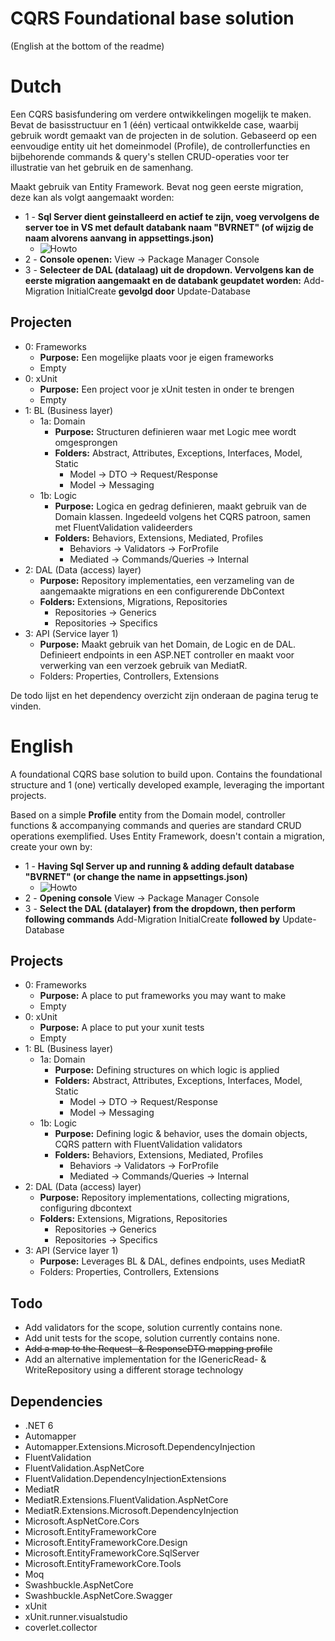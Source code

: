 # CQRS Foundational base solution

(English at the bottom of the readme)

# Dutch

Een CQRS basisfundering om verdere ontwikkelingen mogelijk te maken. Bevat de basisstructuur en 1 (één) verticaal ontwikkelde case, waarbij gebruik wordt gemaakt van de projecten in de solution. Gebaseerd op een eenvoudige entity uit het domeinmodel (Profile), de controllerfuncties en bijbehorende commands & query's stellen CRUD-operaties voor ter illustratie van het gebruik en de samenhang.

Maakt gebruik van Entity Framework. Bevat nog geen eerste migration, deze kan als volgt aangemaakt worden:
- 1 - **Sql Server dient geinstalleerd en actief te zijn, voeg vervolgens de server toe in VS met default databank naam "BVRNET" (of wijzig de naam alvorens aanvang in appsettings.json)**
  - ![Howto](https://i.imgur.com/XJ879eS.png)
- 2 - **Console openen:** View → Package Manager Console
- 3 - **Selecteer de DAL (datalaag) uit de dropdown. Vervolgens kan de eerste migration aangemaakt en de databank geupdatet worden:** Add-Migration InitialCreate **gevolgd door** Update-Database

## Projecten
- 0: Frameworks
  - **Purpose:** Een mogelijke plaats voor je eigen frameworks
  - Empty
- 0: xUnit
  - **Purpose:** Een project voor je xUnit testen in onder te brengen
  - Empty
- 1: BL (Business layer)
  - 1a: Domain
    - **Purpose:** Structuren definieren waar met Logic mee wordt omgesprongen
    - **Folders:** Abstract, Attributes, Exceptions, Interfaces, Model, Static
      - Model → DTO → Request/Response
      - Model → Messaging
  - 1b: Logic 
    - **Purpose:** Logica en gedrag definieren, maakt gebruik van de Domain klassen. Ingedeeld volgens het CQRS patroon, samen met FluentValidation valideerders
    - **Folders:** Behaviors, Extensions, Mediated, Profiles
      - Behaviors → Validators → ForProfile
      - Mediated → Commands/Queries → Internal  
- 2: DAL (Data (access) layer) 
  - **Purpose:** Repository implementaties, een verzameling van de aangemaakte migrations en een configurerende DbContext
  - **Folders:** Extensions, Migrations, Repositories
    - Repositories → Generics
    - Repositories → Specifics 
- 3: API (Service layer 1) 
  - **Purpose:** Maakt gebruik van het Domain, de Logic en de DAL. Definieert endpoints in een ASP.NET controller en maakt voor verwerking van een verzoek gebruik van MediatR.
  - Folders: Properties, Controllers, Extensions 

De todo lijst en het dependency overzicht zijn onderaan de pagina terug te vinden.



# English

A foundational CQRS base solution to build upon.
Contains the foundational structure and 1 (one) vertically developed example, leveraging the important projects.

Based on a simple **Profile** entity from the Domain model, controller functions & accompanying commands and queries are standard CRUD operations exemplified.
Uses Entity Framework, doesn't contain a migration, create your own by:
- 1 - **Having Sql Server up and running & adding default database "BVRNET" (or change the name in appsettings.json)**
  - ![Howto](https://i.imgur.com/XJ879eS.png)
- 2 - **Opening console** View → Package Manager Console
- 3 - **Select the DAL (datalayer) from the dropdown, then perform following commands** Add-Migration InitialCreate **followed by** Update-Database

## Projects
- 0: Frameworks
  - **Purpose:** A place to put frameworks you may want to make
  - Empty
- 0: xUnit
  - **Purpose:** A place to put your xunit tests
  - Empty
- 1: BL (Business layer)
  - 1a: Domain
    - **Purpose:** Defining structures on which logic is applied  
    - **Folders:** Abstract, Attributes, Exceptions, Interfaces, Model, Static
      - Model → DTO → Request/Response
      - Model → Messaging
  - 1b: Logic 
    - **Purpose:** Defining logic & behavior, uses the domain objects, CQRS pattern with FluentValidation validators
    - **Folders:** Behaviors, Extensions, Mediated, Profiles
      - Behaviors → Validators → ForProfile
      - Mediated → Commands/Queries → Internal  
- 2: DAL (Data (access) layer) 
  - **Purpose:** Repository implementations, collecting migrations, configuring dbcontext 
  - **Folders:** Extensions, Migrations, Repositories
    - Repositories → Generics
    - Repositories → Specifics 
- 3: API (Service layer 1) 
  - **Purpose:** Leverages BL & DAL, defines endpoints, uses MediatR
  - Folders: Properties, Controllers, Extensions 

## Todo
- Add validators for the scope, solution currently contains none.
- Add unit tests for the scope, solution currently contains none.
- ~~Add a map to the Request- & ResponseDTO mapping profile~~
- Add an alternative implementation for the IGenericRead- & WriteRepository using a different storage technology

## Dependencies
- .NET 6
- Automapper
- Automapper.Extensions.Microsoft.DependencyInjection
- FluentValidation
- FluentValidation.AspNetCore
- FluentValidation.DependencyInjectionExtensions
- MediatR
- MediatR.Extensions.FluentValidation.AspNetCore
- MediatR.Extensions.Microsoft.DependencyInjection
- Microsoft.AspNetCore.Cors
- Microsoft.EntityFrameworkCore
- Microsoft.EntityFrameworkCore.Design
- Microsoft.EntityFrameworkCore.SqlServer
- Microsoft.EntityFrameworkCore.Tools
- Moq
- Swashbuckle.AspNetCore
- Swashbuckle.AspNetCore.Swagger
- xUnit
- xUnit.runner.visualstudio
- coverlet.collector
